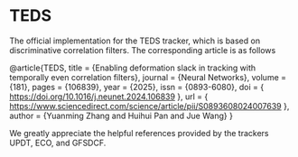 # TEDS
The official implementation for the TEDS tracker, which is based on discriminative correlation filters. The corresponding article is as follows

@article{TEDS,
title = {Enabling deformation slack in tracking with temporally even correlation filters},
journal = {Neural Networks},
volume = {181},
pages = {106839},
year = {2025},
issn = {0893-6080},
doi = { https://doi.org/10.1016/j.neunet.2024.106839 },
url = { https://www.sciencedirect.com/science/article/pii/S0893608024007639 },
author = {Yuanming Zhang and Huihui Pan and Jue Wang}
}

We greatly appreciate the helpful references provided by the trackers UPDT, ECO, and GFSDCF.
